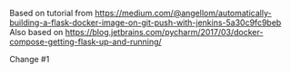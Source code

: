 Based on tutorial from https://medium.com/@angellom/automatically-building-a-flask-docker-image-on-git-push-with-jenkins-5a30c9fc9beb
Also based on https://blog.jetbrains.com/pycharm/2017/03/docker-compose-getting-flask-up-and-running/

Change #1
